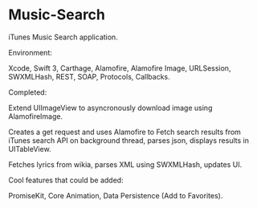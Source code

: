 # Music-Search

iTunes Music Search application.


Environment:

Xcode, Swift 3, Carthage, Alamofire, Alamofire Image, URLSession, SWXMLHash, REST, SOAP, Protocols, Callbacks.

Completed:

Extend UIImageView to asyncronously download image using AlamofireImage.

Creates a get request and uses Alamofire to Fetch search results from iTunes search API on background thread, parses json, displays results in UITableView.

Fetches lyrics from wikia, parses XML using SWXMLHash, updates UI.


Cool features that could be added:

PromiseKit, Core Animation, Data Persistence (Add to Favorites).


